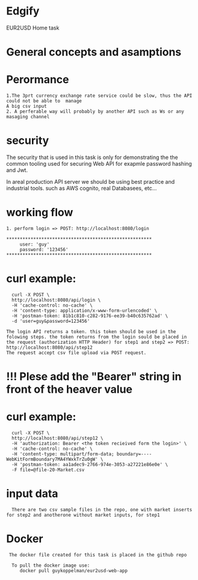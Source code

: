 # Edgify
EUR2USD Home task
# General concepts and asamptions
   # Perormance
    1.The 3prt currency exchange rate service could be slow, thus the API could not be able to  manage
    A big csv input
    2. A perferable way will probably by another API such as Ws or any masaging channel
   # security
   The security that is used in this task is only for demonstrating the the common tooling used for securing Web API for exapmle password hashing and Jwt.

   In areal production API server we should be using best practice and industrial tools. such as AWS cognito, real Databasees, etc...
    
   # working flow
    1. perform login => POST: http://localhost:8080/login

    ****************************************************** 
         user: 'guy'
         password: '123456'
    ******************************************************

   # curl example:
      curl -X POST \
      http://localhost:8080/api/login \
      -H 'cache-control: no-cache' \
      -H 'content-type: application/x-www-form-urlencoded' \
      -H 'postman-token: 81b1c810-c282-9176-ee39-b40c635762ad' \
      -d 'user=guy&password=123456'
    
    The login API returns a token. this token should be used in the folowing steps. the token returns from the login sould be placed in the request (authorization HTTP Header) for step1 and step2 => POST: http://localhost:8080/api/step12
    The request accept csv file upload via POST request.

   # !!! Plese add the "Bearer" string in front of the heaver value
    
   # curl example:
      curl -X POST \
      http://localhost:8080/api/step12 \
      -H 'authorization: Bearer <the token recieived form the login>' \
      -H 'cache-control: no-cache' \
      -H 'content-type: multipart/form-data; boundary=----WebKitFormBoundary7MA4YWxkTrZu0gW' \
      -H 'postman-token: aa1adec9-2766-974e-3053-a27221e86e0e' \
      -F file=@file-20-Market.csv
 
   # input data
      There are two csv sample files in the repo, one with market inserts for step2 and anotherone without market inputs, for step1
 
   # Docker
     The docker file created for this task is placed in the github repo
      
      To pull the docker image use:
         docker pull guykoppelman/eur2usd-web-app

